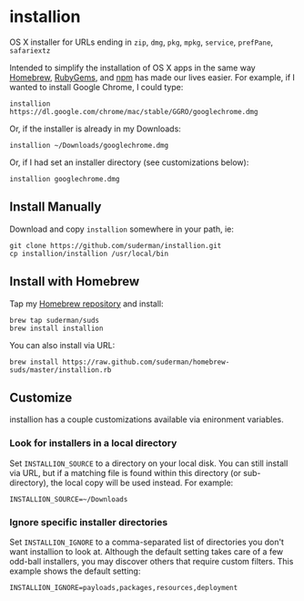 installion
==========

OS X installer for URLs ending in `zip`, `dmg`, `pkg`, `mpkg`, `service`, `prefPane`, `safariextz`  

Intended to simplify the installation of OS X apps in the same way 
[Homebrew](http://mxcl.github.com/homebrew/), [RubyGems](http://rubygems.org/), and 
[npm](http://npmjs.org/) has made our lives easier.  For example, if I wanted to install 
Google Chrome, I could type:  

`installion https://dl.google.com/chrome/mac/stable/GGRO/googlechrome.dmg`  

Or, if the installer is already in my Downloads:  

`installion ~/Downloads/googlechrome.dmg`  

Or, if I had set an installer directory (see customizations below):  

`installion googlechrome.dmg`  

Install Manually
----------------
Download and copy `installion` somewhere in your path, ie: 

`git clone https://github.com/suderman/installion.git`  
`cp installion/installion /usr/local/bin`  

Install with Homebrew
-----------------------
Tap my [Homebrew repository](https://github.com/suderman/homebrew-suds) and install:  

`brew tap suderman/suds`  
`brew install installion`  

You can also install via URL:

`brew install https://raw.github.com/suderman/homebrew-suds/master/installion.rb`  

Customize
---------
installion has a couple customizations available via enironment
variables.

### Look for installers in a local directory
Set `INSTALLION_SOURCE` to a directory on your local disk. You can still
install via URL, but if a matching file is found within this directory 
(or sub-directory), the local copy will be used instead. For example:  

`INSTALLION_SOURCE=~/Downloads`

### Ignore specific installer directories
Set `INSTALLION_IGNORE` to a comma-separated list of directories you
don't want installion to look at. Although the default setting takes care 
of a few odd-ball installers, you may discover others that require 
custom filters. This example shows the default setting:  

`INSTALLION_IGNORE=payloads,packages,resources,deployment`

